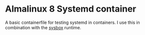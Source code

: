 # Almalinux 8 Systemd container

A basic containerfile for testing systemd in containers. I use this in combination with the [sysbox](https://github.com/nestybox/sysbox) runtime.
